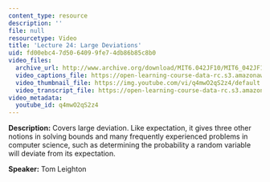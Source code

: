 ```yaml
---
content_type: resource
description: ''
file: null
resourcetype: Video
title: 'Lecture 24: Large Deviations'
uid: fd00ebc4-7d50-6409-9fe7-4db86b85c8b0
video_files:
  archive_url: http://www.archive.org/download/MIT6.042JF10/MIT6_042JF10_lec24_300k.mp4
  video_captions_file: https://open-learning-course-data-rc.s3.amazonaws.com/6-042j-mathematics-for-computer-science-fall-2010/cbfffe96b49557ef9bacab127b342d74_q4mwO2qS2z4.vtt
  video_thumbnail_file: https://img.youtube.com/vi/q4mwO2qS2z4/default.jpg
  video_transcript_file: https://open-learning-course-data-rc.s3.amazonaws.com/6-042j-mathematics-for-computer-science-fall-2010/9f082671fda66fa7b8639a4922bd48fd_q4mwO2qS2z4.pdf
video_metadata:
  youtube_id: q4mwO2qS2z4
---
```


**Description:** Covers large deviation. Like expectation, it gives three other notions in solving bounds and many frequently experienced problems in computer science, such as determining the probability a random variable will deviate from its expectation.

**Speaker:** Tom Leighton